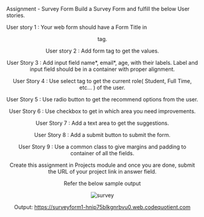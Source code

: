 Assignment - Survey Form
Build a Survey Form and fulfill the below User stories.

User story 1 : Your web form should have a Form Title in <header> tag.

User story 2 : Add form tag to get the values.

User Story 3 : Add input field name*, email*, age, with their labels. Label and input field should be in a container with proper alignment.

User Story 4 : Use select tag to get the current role( Student, Full Time, etc... ) of the user.

User Story 5 : Use radio button to get the recommend options from the user.

User Story 6 : Use checkbox to get in which area you need improvements.

User Story 7 : Add a text area to get the suggestions.

User Story 8 : Add a submit button to submit the form.

User Story 9 : Use a common class to give margins and padding to container of all the fields.

Create this assignment in Projects module and once you are done, submit the URL of your project link in answer field.

Refer the below sample output
  
  ![survey](https://user-images.githubusercontent.com/61765706/123722560-375dd880-d8a6-11eb-95b6-11485be849fd.png)

Output:
  https://surveyform1-hnip75blkgnrbvu0.web.codequotient.com
